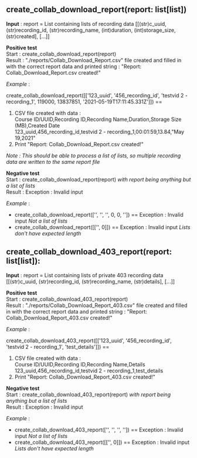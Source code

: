 ## create_collab_download_report(report: list[list])

**Input** : report = List containing lists of recording data [[(str)c_uuid, (str)recording_id, (str)recording_name, (int)duration, (int)storage_size, (str)created], [...]]  

**Positive test**  
Start : create_collab_download_report(report)  
Result : "./reports/Collab_Download_Report.csv" file created and filled in with the correct report data and printed string : "Report: Collab_Download_Report.csv created!"  

*Example* :  

create_collab_download_report([['123_uuid', '456_recording_id', 'testvid 2 - recording_1', 119000, 13837851, '2021-05-19T17:11:45.331Z']]) ==  

1. CSV file created with data :  
Course ID/UUID,Recording ID,Recording Name,Duration,Storage Size (MB),Created Date  
123_uuid,456_recording_id,testvid 2 - recording_1,00:01:59,13.84,"May 19,2021"
2. Print "Report: Collab_Download_Report.csv created!"

*Note : This should be able to process a list of lists, so multiple recording data are written to the same report file*

**Negative test**  
Start : create_collab_download_report(report) *with report being anything but a list of lists*  
Result : Exception : Invalid input  

*Example* :  

- create_collab_download_report(['', '', '', 0, 0, '']) == Exception : Invalid input *Not a list of lists*
- create_collab_download_report([['', 0]]) == Exception : Invalid input *Lists don't have expected length*

## create_collab_download_403_report(report: list[list]):

**Input** : report = List containing lists of private 403 recording data [[(str)c_uuid, (str)recording_id, (str)recording_name, (str)details], [...]]  

**Positive test**  
Start : create_collab_download_403_report(report)  
Result : "./reports/Collab_Download_Report_403.csv" file created and filled in with the correct report data and printed string : "Report: Collab_Download_Report_403.csv created!"  

*Example* :  

create_collab_download_403_report([['123_uuid', '456_recording_id', 'testvid 2 - recording_1', 'test_details']]) ==  

1. CSV file created with data :  
Course ID/UUID,Recording ID,Recording Name,Details 
123_uuid,456_recording_id,testvid 2 - recording_1,test_details
2. Print "Report: Collab_Download_Report_403.csv created!"

**Negative test**  
Start : create_collab_download_403_report(report) *with report being anything but a list of lists*  
Result : Exception : Invalid input  

*Example* :  

- create_collab_download_403_report(['', '', '', '']) == Exception : Invalid input *Not a list of lists*
- create_collab_download_403_report([['', 0]]) == Exception : Invalid input *Lists don't have expected length*